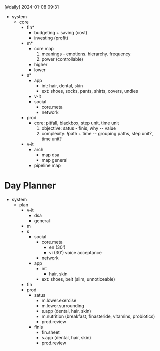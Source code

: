 [#daily]
2024-01-08
09:31

- system
	- core
		- fin*
			- budgeting + saving (cost)
			- investing (profit)
		- m*
			- core map
				1. meanings - emotions. hierarchy. frequency
				2. power (controllable)
			- higher
			- lower
		- s*
			- app
				- int: hair, dental, skin
				- ext: shoes, socks, pants, shirts, covers, undies
			- v-it
			- social
				- core.meta
				- network
		- prod
			- core: pitfall, blackbox, step unit, time unit
				1. objective: satus - finis, why -- value
				2. complexity: !path + time -- grouping paths, step unit?, time unit?
		- v-it
			- arch
				- map dsa
				- map general
			- pipeline map
# Day Planner
- system
	- plan
		- v-it
			- dsa
			- general
		- m
		- s
			- social
				- core.meta
					- en (30')
					- vi (30') voice acceptance
				- network
			- app
				- int
					- hair, skin
				- ext: shoes, belt (slim, unnoticeable)
		- fin
		- prod
			- satus
				- m.lower.exercise
				- m.lower.surrounding
				- s.app (dental, hair, skin)
				- m.nutrition (breakfast, finasteride, vitamins, probiotics)
				- prod.review
			- finis
				- fin.sheet
				- s.app (dental, hair, skin)
				- prod.review